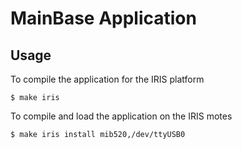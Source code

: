 # MainBase Application 

## Usage

To compile the application for the IRIS platform

	$ make iris

To compile and load the application on the IRIS motes

	$ make iris install mib520,/dev/ttyUSB0
